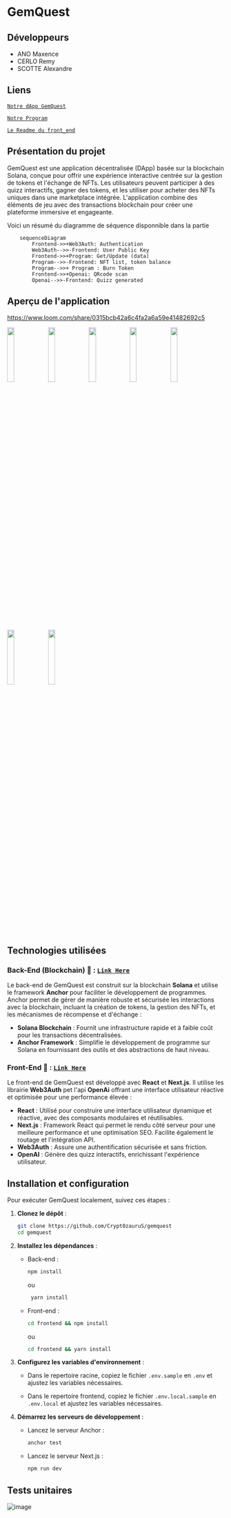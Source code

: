 # GemQuest

## Développeurs

- ANO Maxence
- CERLO Remy
- SCOTTE Alexandre

## Liens

[`Notre dApp GemQuest`](https://gemquest-pi.vercel.app/)

[`Notre Program`](https://explorer.solana.com/address/4MUuZnYgakTqerEBjsD783s4QP2trwyy2KWZ9SXJdffZ?ref=alphasec.io&cluster=devnet)

[`Le Readme du front_end`](https://github.com/Crypt0zauruS/gemquest/tree/master/frontend/README.md)


## Présentation du projet

GemQuest est une application décentralisée (DApp) basée sur la blockchain Solana, conçue pour offrir une expérience interactive centrée sur la gestion de tokens et l'échange de NFTs. Les utilisateurs peuvent participer à des quizz interactifs, gagner des tokens, et les utiliser pour acheter des NFTs uniques dans une marketplace intégrée. L'application combine des éléments de jeu avec des transactions blockchain pour créer une plateforme immersive et engageante.

Voici un résumé du diagramme de séquence disponnible dans la partie

```mermaid
    sequenceDiagram
        Frontend->>+Web3Auth: Authentication
        Web3Auth-->>-Frontend: User Public Key
        Frontend->>+Program: Get/Update (data)
        Program-->>-Frontend: NFT list, token balance
        Program-->>+ Program : Burn Token
        Frontend->>+Openai: QRcode scan
        Openai-->>-Frontend: Quizz generated
```

## Aperçu de l'application

https://www.loom.com/share/0315bcb42a6c4fa2a6a59e41482692c5

<img src="https://github.com/user-attachments/assets/3f46e9df-6903-4a2d-9d15-f51ae0e7efa5" width="18%">
<img src="https://github.com/user-attachments/assets/99817a76-ed14-408b-a8ec-65d8c363b478" width="18%">
<img src="https://github.com/user-attachments/assets/1d024439-e164-4007-8d25-cfc570d61b71" width="18%">
<img src="https://github.com/user-attachments/assets/08127372-78fe-417a-8488-dafec383293d" width="18%">
<img src="https://github.com/user-attachments/assets/17c3ff46-a70f-4b14-82bb-16b876cd4864" width="18%">
<img src="https://github.com/user-attachments/assets/e1664e94-57b2-45c6-a5f3-ca25723167c6" width="18%">
<img src="https://github.com/user-attachments/assets/86d307cc-ec85-4890-b2ad-6a864b8dd8f1" width="18%">



## Technologies utilisées

### Back-End (Blockchain) 🔗 : [`Link Here`](https://github.com/Crypt0zauruS/gemquest/tree/master/programs/gemquest)

Le back-end de GemQuest est construit sur la blockchain **Solana** et utilise le framework **Anchor** pour faciliter le développement de programmes. Anchor permet de gérer de manière robuste et sécurisée les interactions avec la blockchain, incluant la création de tokens, la gestion des NFTs, et les mécanismes de récompense et d'échange :

- **Solana Blockchain** : Fournit une infrastructure rapide et à faible coût pour les transactions décentralisées.
- **Anchor Framework** : Simplifie le développement de programme sur Solana en fournissant des outils et des abstractions de haut niveau.

### Front-End 🔗 : [`Link Here`](https://github.com/Crypt0zauruS/gemquest/tree/master/frontend)

Le front-end de GemQuest est développé avec **React** et **Next.js**. Il utilise les librairie **Web3Auth** pet l'api **OpenAi** offrant une interface utilisateur réactive et optimisée pour une performance élevée :

- **React** : Utilisé pour construire une interface utilisateur dynamique et réactive, avec des composants modulaires et réutilisables.
- **Next.js** : Framework React qui permet le rendu côté serveur pour une meilleure performance et une optimisation SEO. Facilite également le routage et l'intégration API.
- **Web3Auth** : Assure une authentification sécurisée et sans friction.
- **OpenAI** : Génère des quizz interactifs, enrichissant l'expérience utilisateur.

## Installation et configuration

Pour exécuter GemQuest localement, suivez ces étapes :

1. **Clonez le dépôt** :

   ```bash
   git clone https://github.com/Crypt0zauruS/gemquest
   cd gemquest
   ```

2. **Installez les dépendances** :

   - Back-end :

     ```bash
     npm install
     ```

     ou

     ```bash
      yarn install
     ```

   - Front-end :
     ```bash
     cd frontend && npm install
     ```
     ou
     ```bash
     cd frontend && yarn install
     ```

3. **Configurez les variables d'environnement** :

   - Dans le repertoire racine, copiez le fichier `.env.sample` en `.env` et ajustez les variables nécessaires.

   - Dans le repertoire frontend, copiez le fichier `.env.local.sample` en `.env.local` et ajustez les variables nécessaires.

4. **Démarrez les serveurs de développement** :
   - Lancez le serveur Anchor :
     ```bash
     anchor test
     ```
   - Lancez le serveur Next.js :
     ```bash
     npm run dev
     ```
## Tests unitaires

![image](https://github.com/user-attachments/assets/cd012d5f-97e9-46c7-b8b9-c0715c48dc76)

